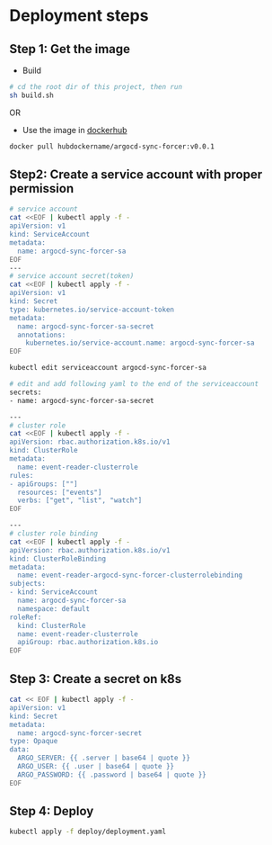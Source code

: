 # Deployment steps

## Step 1: Get the image

- Build 

```bash
# cd the root dir of this project, then run
sh build.sh
```

OR

- Use the image in [dockerhub](https://hub.docker.com/repository/docker/hubdockername/argocd-sync-forcer/general)


```bash
docker pull hubdockername/argocd-sync-forcer:v0.0.1
```


## Step2: Create a service account with proper permission

```bash
# service account
cat <<EOF | kubectl apply -f -
apiVersion: v1
kind: ServiceAccount
metadata:
  name: argocd-sync-forcer-sa
EOF
---
# service account secret(token)
cat <<EOF | kubectl apply -f -
apiVersion: v1
kind: Secret
type: kubernetes.io/service-account-token
metadata:
  name: argocd-sync-forcer-sa-secret
  annotations:
    kubernetes.io/service-account.name: argocd-sync-forcer-sa
EOF

kubectl edit serviceaccount argocd-sync-forcer-sa 

# edit and add following yaml to the end of the serviceaccount
secrets:
- name: argocd-sync-forcer-sa-secret

---
# cluster role
cat <<EOF | kubectl apply -f -
apiVersion: rbac.authorization.k8s.io/v1
kind: ClusterRole
metadata:
  name: event-reader-clusterrole
rules:
- apiGroups: [""]
  resources: ["events"]
  verbs: ["get", "list", "watch"]
EOF

---
# cluster role binding
cat <<EOF | kubectl apply -f -
apiVersion: rbac.authorization.k8s.io/v1
kind: ClusterRoleBinding
metadata:
  name: event-reader-argocd-sync-forcer-clusterrolebinding
subjects:
- kind: ServiceAccount
  name: argocd-sync-forcer-sa
  namespace: default
roleRef:
  kind: ClusterRole
  name: event-reader-clusterrole
  apiGroup: rbac.authorization.k8s.io
EOF

```

## Step 3: Create a secret on k8s
```bash
cat << EOF | kubectl apply -f -
apiVersion: v1
kind: Secret
metadata:
  name: argocd-sync-forcer-secret
type: Opaque
data:
  ARGO_SERVER: {{ .server | base64 | quote }}
  ARGO_USER: {{ .user | base64 | quote }}
  ARGO_PASSWORD: {{ .password | base64 | quote }}
EOF
```

## Step 4: Deploy

```bash
kubectl apply -f deploy/deployment.yaml
```